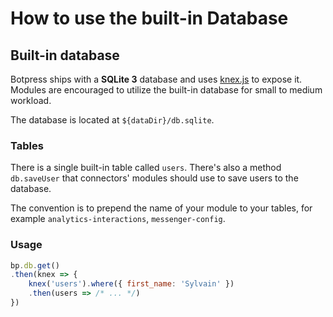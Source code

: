 # How to use the built-in Database

## Built-in database

Botpress ships with a **SQLite 3** database and uses [knex.js](http://knexjs.org/) to expose it. Modules are encouraged to utilize the built-in database for small to medium workload.

The database is located at `${dataDir}/db.sqlite`.

### Tables

There is a single built-in table called `users`. There's also a method `db.saveUser` that connectors' modules should use to save users to the database.

The convention is to prepend the name of your module to your tables, for example `analytics-interactions`, `messenger-config`.

### Usage

```js
bp.db.get()
.then(knex => {
    knex('users').where({ first_name: 'Sylvain' })
    .then(users => /* ... */)
})
```
